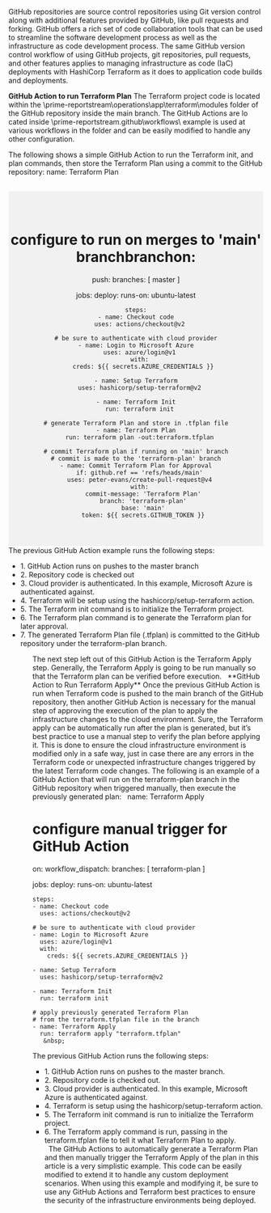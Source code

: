 GitHub repositories are source control repositories using Git version control along with additional features provided by GitHub, like pull requests and forking. GitHub offers a rich set of code collaboration tools that can be used to streamline the software development process as well as the infrastructure as code development process. The same GitHub version control workflow of using GitHub projects, git repositories, pull requests, and other features applies to managing infrastructure as code (IaC) deployments with HashiCorp Terraform as it does to application code builds and deployments.

**GitHub Action to run Terraform Plan**
The Terraform project code is located within the \prime-reportstream\operations\app\terraform\modules folder of the GitHub repository inside the main branch. The GitHub Actions are lo
cated inside  \prime-reportstream\.github\workflows\ example is used at various workflows in the folder and can be easily modified to handle any other configuration.

The following shows a simple GitHub Action to run the Terraform init, and plan commands, then store the Terraform Plan using a commit to the GitHub repository:
name: Terraform Plan
<div style="background-color:rgba(0, 0, 0, 0.0470588); text-align:center; vertical-align: middle; padding:40px 0; margin-top:30px">

# configure to run on merges to 'main' branchbranchon:
  push:
    branches: [ master ]

jobs:
  deploy:
    runs-on: ubuntu-latest

    steps:
    - name: Checkout code
      uses: actions/checkout@v2

    # be sure to authenticate with cloud provider
    - name: Login to Microsoft Azure
      uses: azure/login@v1
      with:
        creds: ${{ secrets.AZURE_CREDENTIALS }}

    - name: Setup Terraform
      uses: hashicorp/setup-terraform@v2

    - name: Terraform Init
      run: terraform init

    # generate Terraform Plan and store in .tfplan file
    - name: Terraform Plan
      run: terraform plan -out:terraform.tfplan

    # commit Terraform plan if running on 'main' branch
    # commit is made to the 'terraform-plan' branch
    - name: Commit Terraform Plan for Approval
      if: github.ref == 'refs/heads/main'
      uses: peter-evans/create-pull-request@v4
      with:
        commit-message: 'Terraform Plan'
        branch: 'terraform-plan'
        base: 'main'
        token: ${{ secrets.GITHUB_TOKEN }}

</div>
The previous GitHub Action example runs the following steps:
<body>
<ul>
<li>1.	GitHub Action runs on pushes to the master branch</li>
<li>2.	Repository code is checked out</li>
<li>3.	Cloud provider is authenticated. In this example, Microsoft Azure is authenticated against.</li>
<li>4.	Terraform will be setup using the hashicorp/setup-terraform action.</li>
<li>5.	The Terraform init command is to initialize the Terraform project.</li>
<li>6.	The Terraform plan command is to generate the Terraform plan for later approval.</li>
<li>7.	The generated Terraform Plan file (.tfplan) is committed to the GitHub repository under the terraform-plan branch.</li>
<ul>
The next step left out of this GitHub Action is the Terraform Apply step. Generally, the Terraform Apply is going to be run manually so that the Terraform plan can be verified before execution.
 &nbsp;  
**GitHub Action to Run Terraform Apply**
Once the previous GitHub Action is run when Terraform code is pushed to the main branch of the GitHub repository, then another GitHub Action is necessary for the manual step of approving the execution of the plan to apply the infrastructure changes to the cloud environment. Sure, the Terraform apply can be automatically run after the plan is generated, but it’s best practice to use a manual step to verify the plan before applying it. This is done to ensure the cloud infrastructure environment is modified only in a safe way, just in case there are any errors in the Terraform code or unexpected infrastructure changes triggered by the latest Terraform code changes.
The following is an example of a GitHub Action that will run on the terraform-plan branch in the GitHub repository when triggered manually, then execute the previously generated plan:
 &nbsp; 
name: Terraform Apply

# configure manual trigger for GitHub Action
on:
  workflow_dispatch:
    branches: [ terraform-plan ]

jobs:
  deploy:
    runs-on: ubuntu-latest

    steps:
    - name: Checkout code
      uses: actions/checkout@v2

    # be sure to authenticate with cloud provider
    - name: Login to Microsoft Azure
      uses: azure/login@v1
      with:
        creds: ${{ secrets.AZURE_CREDENTIALS }}

    - name: Setup Terraform
      uses: hashicorp/setup-terraform@v2

    - name: Terraform Init
      run: terraform init

    # apply previously generated Terraform Plan
    # from the terraform.tfplan file in the branch
    - name: Terraform Apply
      run: terraform apply "terraform.tfplan"
       &nbsp; 

The previous GitHub Action runs the following steps:
<ul>
<li>1.	GitHub Action runs on pushes to the master branch.</li>
<li>2.	Repository code is checked out.</li>
<li>3.	Cloud provider is authenticated. In this example, Microsoft Azure is authenticated against.</li>
<li>4.	Terraform is setup using the hashicorp/setup-terraform action.</li>
<li>5.	The Terraform init command is run to initialize the Terraform project.</li>
<li>6.	The Terraform apply command is run, passing in the terraform.tfplan file to tell it what Terraform Plan to apply.</li>
&nbsp; 
The GitHub Actions to automatically generate a Terraform Plan and then manually trigger the Terraform Apply of the plan in this article is a very simplistic example. This code can be easily modified to extend it to handle any custom deployment scenarios. When using this example and modifying it, be sure to use any GitHub Actions and Terraform best practices to ensure the security of the infrastructure environments being deployed.

</body>